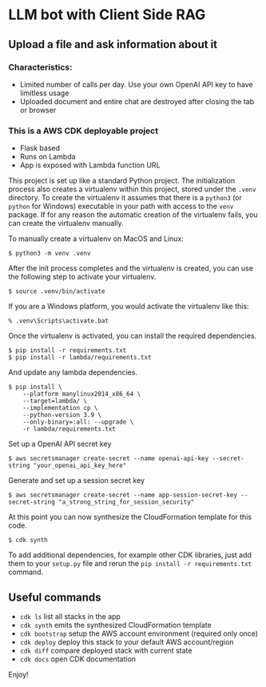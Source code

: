 # LLM bot with Client Side RAG
## Upload a file and ask information about it

### Characteristics:
- Limited number of calls per day. Use your own OpenAI API key to have limitless usage
- Uploaded document and entire chat are destroyed after closing the tab or browser

### This is a AWS CDK deployable project

- Flask based
- Runs on Lambda
- App is exposed with Lambda function URL

This project is set up like a standard Python project.  The initialization
process also creates a virtualenv within this project, stored under the `.venv`
directory.  To create the virtualenv it assumes that there is a `python3`
(or `python` for Windows) executable in your path with access to the `venv`
package. If for any reason the automatic creation of the virtualenv fails,
you can create the virtualenv manually.

To manually create a virtualenv on MacOS and Linux:

```
$ python3 -m venv .venv
```

After the init process completes and the virtualenv is created, you can use the following
step to activate your virtualenv.

```
$ source .venv/bin/activate
```

If you are a Windows platform, you would activate the virtualenv like this:

```
% .venv\Scripts\activate.bat
```

Once the virtualenv is activated, you can install the required dependencies.

```
$ pip install -r requirements.txt
$ pip install -r lambda/requirements.txt
```

And update any lambda dependencies.

```
$ pip install \
    --platform manylinux2014_x86_64 \
    --target=lambda/ \
    --implementation cp \
    --python-version 3.9 \
    --only-binary=:all: --upgrade \
    -r lambda/requirements.txt
```

Set up a OpenAI API secret key

```
$ aws secretsmanager create-secret --name openai-api-key --secret-string "your_openai_api_key_here"
```

Generate and set up a session secret key

```
$ aws secretsmanager create-secret --name app-session-secret-key --secret-string "a_strong_string_for_session_security"
```

At this point you can now synthesize the CloudFormation template for this code.

```
$ cdk synth
```

To add additional dependencies, for example other CDK libraries, just add
them to your `setup.py` file and rerun the `pip install -r requirements.txt`
command.

## Useful commands

 * `cdk ls`          list all stacks in the app
 * `cdk synth`       emits the synthesized CloudFormation template
 * `cdk bootstrap`   setup the AWS account environment (required only once)
 * `cdk deploy`      deploy this stack to your default AWS account/region
 * `cdk diff`        compare deployed stack with current state
 * `cdk docs`        open CDK documentation

Enjoy!
